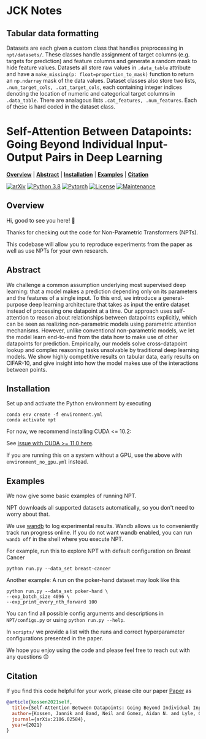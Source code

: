 # JCK Notes

## Tabular data formatting

Datasets are each given a custom class that handles preprocessing in `npt/datasets/`. 
These classes handle assignment of target columns (e.g. targets for prediction) and feature columns and generate a random mask to hide feature values.
Datasets all store raw values in `.data_table` attribute and have a `make_missing(p: float=proportion_to_mask)` function to return an `np.ndarray` mask of the data values.
Dataset classes also store two lists, `.num_target_cols, .cat_target_cols`, each containing integer indices denoting the location of numeric and categorical target columns in `.data_table`.
There are analagous lists `.cat_features, .num_features`. Each of these is hard coded in the dataset class.



# Self-Attention Between Datapoints: Going Beyond Individual Input-Output Pairs in Deep Learning

  **[Overview](#overview)**
| **[Abstract](#abstract)**
| **[Installation](#installation)**
| **[Examples](#examples)**
| **[Citation](#citation)**

[![arXiv](https://img.shields.io/badge/arXiv-2106.02584-b31b1b.svg)](https://arxiv.org/abs/2106.02584)
[![Python 3.8](https://img.shields.io/badge/python-3.8-blue.svg)](https://www.python.org/downloads/release/python-380/)
[![Pytorch](https://img.shields.io/badge/Pytorch-1.7-red.svg)](https://shields.io/)
[![License](https://img.shields.io/badge/License-Apache%202.0-blue.svg)](https://opensource.org/licenses/Apache-2.0)
[![Maintenance](https://img.shields.io/badge/Maintained%3F-yes-green.svg)](https://GitHub.com/Naereen/StrapDown.js/graphs/commit-activity)


## Overview

Hi, good to see you here! 👋

Thanks for checking out the code for Non-Parametric Transformers (NPTs).

This codebase will allow you to reproduce experiments from the paper as well as use NPTs for your own research.

## Abstract

We challenge a common assumption underlying most supervised deep learning: that a model makes a prediction depending only on its parameters and the features of a single input. To this end, we introduce a general-purpose deep learning architecture that takes as input the entire dataset instead of processing one datapoint at a time. Our approach uses self-attention to reason about relationships between datapoints explicitly, which can be seen as realizing non-parametric models using parametric attention mechanisms. However, unlike conventional non-parametric models, we let the model learn end-to-end from the data how to make use of other datapoints for prediction. Empirically, our models solve cross-datapoint lookup and complex reasoning tasks unsolvable by traditional deep learning models. We show highly competitive results on tabular data, early results on CIFAR-10, and give insight into how the model makes use of the interactions between points.

## Installation

Set up and activate the Python environment by executing

```
conda env create -f environment.yml
conda activate npt
```

For now, we recommend installing CUDA <= 10.2:

See [issue with CUDA >= 11.0 here](https://github.com/pytorch/pytorch/issues/47908).
 
If you are running this on a system without a GPU, use the above with `environment_no_gpu.yml` instead.

## Examples

We now give some basic examples of running NPT.

NPT downloads all supported datasets automatically, so you don't need to worry about that.

We use [wandb](http://wandb.com/) to log experimental results.
Wandb allows us to conveniently track run progress online.
If you do not want wandb enabled, you can run `wandb off` in the shell where you execute NPT.

For example, run this to explore NPT with default configuration on Breast Cancer

```
python run.py --data_set breast-cancer
```

Another example: A run on the poker-hand dataset may look like this

```
python run.py --data_set poker-hand \
--exp_batch_size 4096 \
--exp_print_every_nth_forward 100
```

You can find all possible config arguments and descriptions in `NPT/configs.py` or using `python run.py --help`.

In `scripts/` we provide a list with the runs and correct hyperparameter configurations presented in the paper.

We hope you enjoy using the code and please feel free to reach out with any questions 😊


## Citation

If you find this code helpful for your work, please cite our paper
[Paper](https://arxiv.org/abs/2106.02584) as

```bibtex
@article{kossen2021self,
  title={Self-Attention Between Datapoints: Going Beyond Individual Input-Output Pairs in Deep Learning},
  author={Kossen, Jannik and Band, Neil and Gomez, Aidan N. and Lyle, Clare and Rainforth, Tom and Gal, Yarin},
  journal={arXiv:2106.02584},
  year={2021}
}
```
